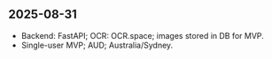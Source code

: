 ﻿## 2025-08-31
- Backend: FastAPI; OCR: OCR.space; images stored in DB for MVP.
- Single-user MVP; AUD; Australia/Sydney.
